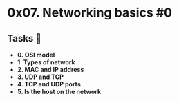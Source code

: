 # 0x07. Networking basics #0

## Tasks :page_with_curl: <br>

* **0. OSI model**
* **1. Types of network**
* **2. MAC and IP address**
* **3. UDP and TCP**
* **4. TCP and UDP ports**
* **5. Is the host on the network**
